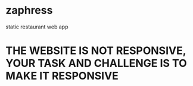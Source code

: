 # zaphress
static restaurant web app
# THE WEBSITE IS NOT RESPONSIVE, YOUR TASK AND CHALLENGE IS TO MAKE IT RESPONSIVE

